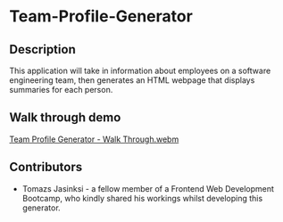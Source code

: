 # Team-Profile-Generator

## Description
This application will take in information about employees on a software engineering team, then generates an HTML webpage that displays summaries for each person.

## Walk through demo
[Team Profile Generator - Walk Through.webm](https://github.com/RaihanAli29/Team-Profile-Generator/assets/149912064/1acd1372-36bd-4a40-a819-899778bd7047)

## Contributors
* Tomazs Jasinksi - a fellow member of a Frontend Web Development Bootcamp, who kindly shared his workings whilst developing this generator. 
